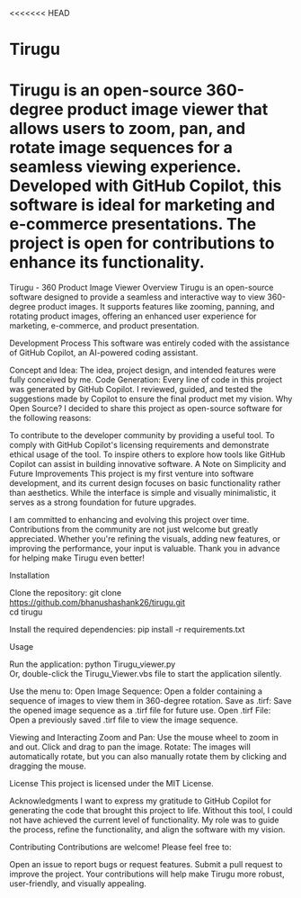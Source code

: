 <<<<<<< HEAD
# Tirugu
Tirugu is an open-source 360-degree product image viewer that allows users to zoom, pan, and rotate image sequences for a seamless viewing experience. Developed with GitHub Copilot, this software is ideal for marketing and e-commerce presentations. The project is open for contributions to enhance its functionality.
=======
Tirugu - 360 Product Image Viewer
Overview
Tirugu is an open-source software designed to provide a seamless and interactive way to view 360-degree product images. It supports features like zooming, panning, and rotating product images, offering an enhanced user experience for marketing, e-commerce, and product presentation.

Development Process
This software was entirely coded with the assistance of GitHub Copilot, an AI-powered coding assistant.

Concept and Idea: The idea, project design, and intended features were fully conceived by me.
Code Generation: Every line of code in this project was generated by GitHub Copilot. I reviewed, guided, and tested the suggestions made by Copilot to ensure the final product met my vision.
Why Open Source?
I decided to share this project as open-source software for the following reasons:

To contribute to the developer community by providing a useful tool.
To comply with GitHub Copilot's licensing requirements and demonstrate ethical usage of the tool.
To inspire others to explore how tools like GitHub Copilot can assist in building innovative software.
A Note on Simplicity and Future Improvements
This project is my first venture into software development, and its current design focuses on basic functionality rather than aesthetics. While the interface is simple and visually minimalistic, it serves as a strong foundation for future upgrades.

I am committed to enhancing and evolving this project over time. Contributions from the community are not just welcome but greatly appreciated. Whether you're refining the visuals, adding new features, or improving the performance, your input is valuable. Thank you in advance for helping make Tirugu even better!

Installation

Clone the repository:
git clone https://github.com/bhanushashank26/tirugu.git  
cd tirugu  

Install the required dependencies:
pip install -r requirements.txt  

Usage

Run the application:
python Tirugu_viewer.py  
Or, double-click the Tirugu_Viewer.vbs file to start the application silently.

Use the menu to:
Open Image Sequence: Open a folder containing a sequence of images to view them in 360-degree rotation.
Save as .tirf: Save the opened image sequence as a .tirf file for future use.
Open .tirf File: Open a previously saved .tirf file to view the image sequence.

Viewing and Interacting
Zoom and Pan: Use the mouse wheel to zoom in and out. Click and drag to pan the image.
Rotate: The images will automatically rotate, but you can also manually rotate them by clicking and dragging the mouse.

License
This project is licensed under the MIT License.

Acknowledgments
I want to express my gratitude to GitHub Copilot for generating the code that brought this project to life. Without this tool, I could not have achieved the current level of functionality. My role was to guide the process, refine the functionality, and align the software with my vision.

Contributing
Contributions are welcome! Please feel free to:

Open an issue to report bugs or request features.
Submit a pull request to improve the project.
Your contributions will help make Tirugu more robust, user-friendly, and visually appealing.
